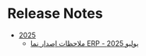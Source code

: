 <div class="ignore-in-full-text-search">

# Release Notes
  - [2025](/release-notes/2025/)
    - [ملاحظات إصدار نما ERP - يوليو 2025](/release-notes/2025/nama-erp-202507-release-notes-arabic.md)

</div>
